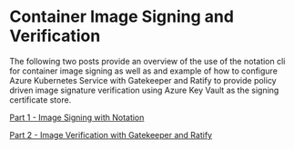 # Container Image Signing and Verification

The following two posts provide an overview of the use of the notation cli for container image signing as well as and example of how to configure Azure Kubernetes Service with Gatekeeper and Ratify to provide policy driven image signature verification using Azure Key Vault as the signing certificate store.

[Part 1 - Image Signing with Notation](./1-notation-usage.md)

[Part 2 - Image Verification with Gatekeeper and Ratify](./2-aks-image-verification.md)